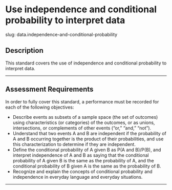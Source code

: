 # Use independence and conditional probability to interpret data

slug: data.independence-and-conditional-probability

## Description
This standard covers the use of independence and conditional probability to interpret data.


---
## Assessment Requirements
In order to fully cover this standard, a performance must be recorded for each of the following objectives:

- Describe events as subsets of a sample space (the set of outcomes) using characteristics (or categories) of the outcomes, or as unions, intersections, or complements of other events (“or,” “and,” “not”).
- Understand that two events A and B are independent if the probability of A and B occurring together is the product of their probabilities, and use this characterization to determine if they are independent.
- Define the conditional probability of A given B as P(A and B)/P(B), and interpret independence of A and B as saying that the conditional probability of A given B is the same as the probability of A, and the conditional probability of B given A is the same as the probability of B.
- Recognize and explain the concepts of conditional probability and independence in everyday language and everyday situations.


---
